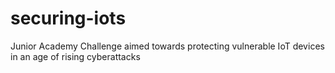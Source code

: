 # securing-iots
Junior Academy Challenge aimed towards protecting vulnerable IoT devices in an age of rising cyberattacks
